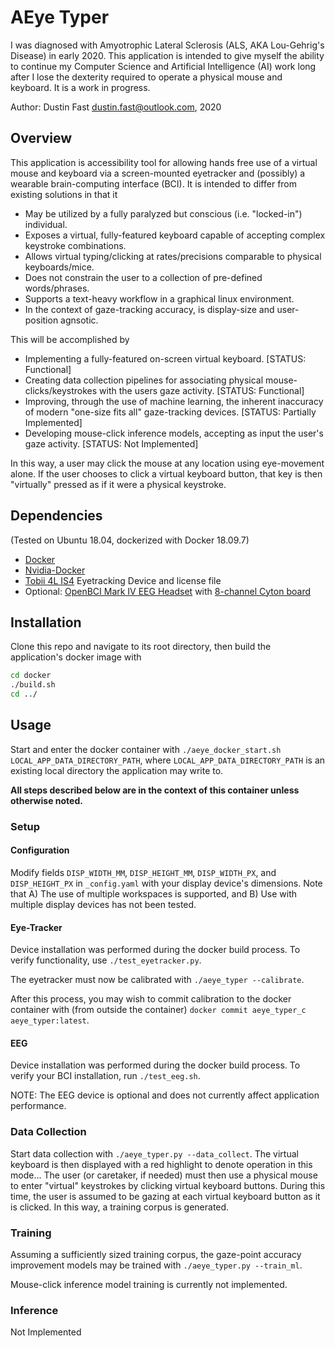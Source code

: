 # AEye Typer

I was diagnosed with Amyotrophic Lateral Sclerosis (ALS, AKA Lou-Gehrig's Disease) in early 2020. This application is intended to give myself the ability to continue my Computer Science and Artificial Intelligence (AI) work long after I lose the dexterity required to operate a physical mouse and keyboard. It is a work in progress.

Author: Dustin Fast <dustin.fast@outlook.com>, 2020

## Overview

This application is accessibility tool for allowing hands free use of a virtual mouse and keyboard via a screen-mounted eyetracker and (possibly) a wearable brain-computing interface (BCI). It is intended to differ from existing solutions in that it

* May be utilized by a fully paralyzed but conscious (i.e. "locked-in") individual.
* Exposes a virtual, fully-featured keyboard capable of accepting complex keystroke combinations.
* Allows virtual typing/clicking at rates/precisions comparable to physical keyboards/mice.
* Does not constrain the user to a collection of pre-defined words/phrases.
* Supports a text-heavy workflow in a graphical linux environment. 
* In the context of gaze-tracking accuracy, is display-size and user-position agnsotic.

This will be accomplished by

* Implementing a fully-featured on-screen virtual keyboard. [STATUS: Functional]
* Creating data collection pipelines for associating physical mouse-clicks/keystrokes with the users gaze activity. [STATUS: Functional]
* Improving, through the use of machine learning, the inherent inaccuracy of modern "one-size fits all" gaze-tracking devices. [STATUS: Partially Implemented]
* Developing mouse-click inference models, accepting as input the user's gaze activity. [STATUS: Not Implemented]

In this way, a user may click the mouse at any location using eye-movement alone. If the user chooses to click a virtual keyboard button, that key is then "virtually" pressed as if it were a physical keystroke.  

## Dependencies

(Tested on Ubuntu 18.04, dockerized with Docker 18.09.7)

* [Docker](https://docs.docker.com/engine/install/ubuntu/)
* [Nvidia-Docker](https://github.com/NVIDIA/nvidia-docker)
* [Tobii 4L IS4](https://tech.tobii.com/products/#4L) Eyetracking Device and license file
* Optional: [OpenBCI Mark IV EEG Headset](https://shop.openbci.com/collections/frontpage/products/ultracortex-mark-iv) with [8-channel Cyton board](https://shop.openbci.com/collections/frontpage/products/cyton-biosensing-board-8-channel?variant=38958638542)

## Installation

Clone this repo and navigate to its root directory, then build the application's docker image with  

```bash
cd docker
./build.sh
cd ../
```

## Usage

Start and enter the docker container with `./aeye_docker_start.sh LOCAL_APP_DATA_DIRECTORY_PATH`, where `LOCAL_APP_DATA_DIRECTORY_PATH` is an existing local directory the application may write to.

**All steps described below are in the context of this container unless otherwise noted.**

### Setup 

#### Configuration

Modify fields `DISP_WIDTH_MM`, `DISP_HEIGHT_MM`, `DISP_WIDTH_PX`, and `DISP_HEIGHT_PX` in `_config.yaml` with your display device's dimensions. Note that A) The use of multiple workspaces is supported, and B) Use with multiple display devices has not been tested.

#### Eye-Tracker

Device installation was performed during the docker build process. To verify functionality, use `./test_eyetracker.py`. 

The eyetracker must now be calibrated with `./aeye_typer --calibrate`.

After this process, you may wish to commit calibration to the docker container with (from outside the container) `docker commit aeye_typer_c aeye_typer:latest`.

#### EEG

Device installation was performed during the docker build process. To verify your BCI installation, run `./test_eeg.sh`.

NOTE: The EEG device is optional and does not currently affect application performance. 

### Data Collection

Start data collection with `./aeye_typer.py --data_collect`. The virtual keyboard is then displayed with a red highlight to denote operation in this mode... The user (or caretaker, if needed) must then use a physical mouse to enter "virtual" keystrokes by clicking virtual keyboard buttons. During this time, the user is assumed to be gazing at each virtual keyboard button as it is clicked. In this way, a training corpus is generated.

### Training

Assuming a sufficiently sized training corpus, the gaze-point accuracy improvement models may be trained with `./aeye_typer.py --train_ml`.

Mouse-click inference model training is currently not implemented.

### Inference

Not Implemented
